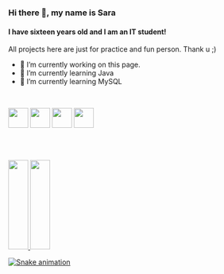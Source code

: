 

### Hi there 👋, my name is Sara
#### I have sixteen years old and I am an IT student!

All projects here are just for practice and fun person. Thank u ;) 

- 🔭 I’m currently working on this page. 
- 🌱 I’m currently learning Java 
- 🌱 I’m currently learning MySQL 
<br/>

<img src="https://cdn.jsdelivr.net/gh/devicons/devicon/icons/mysql/mysql-original.svg" width="40" height="40"/>  <img src="https://cdn.jsdelivr.net/gh/devicons/devicon/icons/html5/html5-original.svg" width="40" height="40"/>  <img src="https://cdn.jsdelivr.net/gh/devicons/devicon/icons/css3/css3-original.svg" width="40" height="40"/>  <img src="https://cdn.jsdelivr.net/gh/devicons/devicon/icons/java/java-original.svg" width="40" height="40"/>

<br/><br/>

<div>
<a href="https://github.com/saraferreira10">
<img height="180em" src="https://github-readme-stats.vercel.app/api/top-langs/?username=saraferreira10&layout=compact&langs_count=7&theme=dracula" width="40" height="40"/> <img height="180em" src="https://github-readme-stats.vercel.app/api?username=saraferreira10&show_icons=true&theme=dracula&include_all_commits=true&count_private=true"/width="40" height="40">
</div>
          

![Snake animation](https://github.com/saraferreira10/saraferreira10/blob/output/github-contribution-grid-snake.svg)
